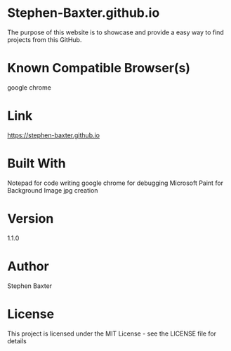 # Stephen-Baxter.github.io

The purpose of this website is to showcase and provide a easy way to find projects from this GitHub.

# Known Compatible Browser(s)
google chrome

# Link
https://stephen-baxter.github.io

# Built With
Notepad for code writing
google chrome for debugging
Microsoft Paint for Background Image jpg creation

# Version
1.1.0


# Author
Stephen Baxter

# License
This project is licensed under the
MIT License - see the LICENSE
file for details
